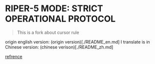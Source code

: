 # RIPER-5 MODE: STRICT OPERATIONAL PROTOCOL

> This is a fork about cursor rule

origin english version: (origin version)[./README_en.md]
I translate is in Chinese version: (chinese verison)[./README_zh.md]

 [refrence](https://forum.cursor.com/t/i-created-an-amazing-mode-called-riper-5-mode-fixes-claude-3-7-drastically/65516)